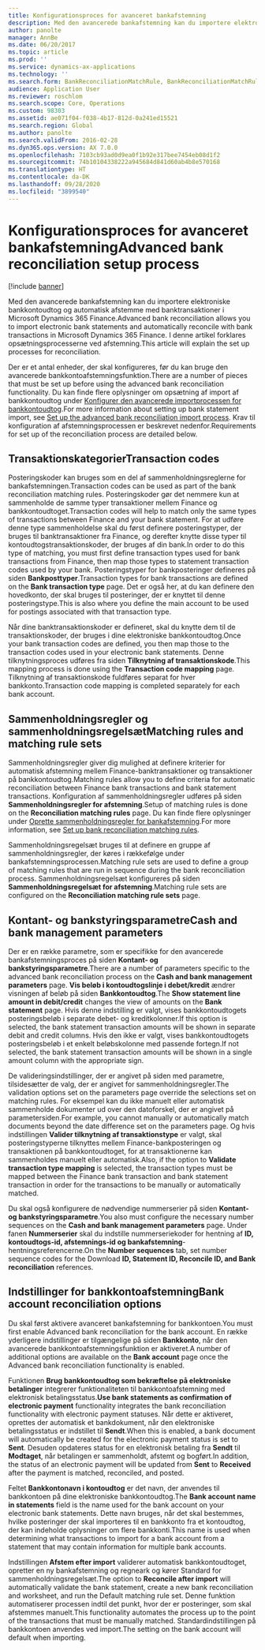 ```yaml
---
title: Konfigurationsproces for avanceret bankafstemning
description: Med den avancerede bankafstemning kan du importere elektroniske bankkontoudtog og automatisk afstemme med banktransaktioner i Microsoft Dynamics 365 Finance. I denne artikel forklares opsætningsprocesserne ved afstemning.
author: panolte
manager: AnnBe
ms.date: 06/20/2017
ms.topic: article
ms.prod: ''
ms.service: dynamics-ax-applications
ms.technology: ''
ms.search.form: BankReconciliationMatchRule, BankReconciliationMatchRuleSet
audience: Application User
ms.reviewer: roschlom
ms.search.scope: Core, Operations
ms.custom: 98303
ms.assetid: ae071f04-f038-4b17-812d-0a241ed15521
ms.search.region: Global
ms.author: panolte
ms.search.validFrom: 2016-02-28
ms.dyn365.ops.version: AX 7.0.0
ms.openlocfilehash: 7103cb93ad0d9ea0f1b92e317bee7454eb08d1f2
ms.sourcegitcommit: 74b10104338222a945684d841d60ab4b8e570168
ms.translationtype: HT
ms.contentlocale: da-DK
ms.lasthandoff: 09/28/2020
ms.locfileid: "3899540"
---
```

# <a name="advanced-bank-reconciliation-setup-process"></a><span data-ttu-id="983f0-104">Konfigurationsproces for avanceret bankafstemning</span><span class="sxs-lookup"><span data-stu-id="983f0-104">Advanced bank reconciliation setup process</span></span>

[!include [banner](../includes/banner.md)]

<span data-ttu-id="983f0-105">Med den avancerede bankafstemning kan du importere elektroniske bankkontoudtog og automatisk afstemme med banktransaktioner i Microsoft Dynamics 365 Finance.</span><span class="sxs-lookup"><span data-stu-id="983f0-105">Advanced bank reconciliation allows you to import electronic bank statements and automatically reconcile with bank transactions in Microsoft Dynamics 365 Finance.</span></span> <span data-ttu-id="983f0-106">I denne artikel forklares opsætningsprocesserne ved afstemning.</span><span class="sxs-lookup"><span data-stu-id="983f0-106">This article will explain the set up processes for reconciliation.</span></span>  

<span data-ttu-id="983f0-107">Der er et antal enheder, der skal konfigureres, før du kan bruge den avancerede bankkontoafstemningsfunktion.</span><span class="sxs-lookup"><span data-stu-id="983f0-107">There are a number of pieces that must be set up before using the advanced bank reconciliation functionality.</span></span> <span data-ttu-id="983f0-108">Du kan finde flere oplysninger om opsætning af import af bankkontoudtog under [Konfigurer den avancerede importprocessen for bankkontoudtog](set-up-advanced-bank-reconciliation-import-process.md).</span><span class="sxs-lookup"><span data-stu-id="983f0-108">For more information about setting up bank statement import, see [Set up the advanced bank reconciliation import process](set-up-advanced-bank-reconciliation-import-process.md).</span></span>  <span data-ttu-id="983f0-109">Krav til konfiguration af afstemningsprocessen er beskrevet nedenfor.</span><span class="sxs-lookup"><span data-stu-id="983f0-109">Requirements for set up of the reconciliation process are detailed below.</span></span>

## <a name="transaction-codes"></a><span data-ttu-id="983f0-110">Transaktionskategorier</span><span class="sxs-lookup"><span data-stu-id="983f0-110">Transaction codes</span></span>
<span data-ttu-id="983f0-111">Posteringskoder kan bruges som en del af sammenholdningsreglerne for bankafstemningen.</span><span class="sxs-lookup"><span data-stu-id="983f0-111">Transaction codes can be used as part of the bank reconciliation matching rules.</span></span> <span data-ttu-id="983f0-112">Posteringskoder gør det nemmere kun at sammenholde de samme typer transaktioner mellem Finance og bankkontoudtoget.</span><span class="sxs-lookup"><span data-stu-id="983f0-112">Transaction codes will help to match only the same types of transactions between Finance and your bank statement.</span></span> <span data-ttu-id="983f0-113">For at udføre denne type sammenholdelse skal du først definere posteringstyper, der bruges til banktransaktioner fra Finance, og derefter knytte disse typer til kontoudtogstransaktionskoder, der bruges af din bank.</span><span class="sxs-lookup"><span data-stu-id="983f0-113">In order to do this type of matching, you must first define transaction types used for bank transactions from Finance, then map those types to statement transaction codes used by your bank.</span></span> <span data-ttu-id="983f0-114">Posteringstyper for bankposteringer defineres på siden **Bankposttyper**.</span><span class="sxs-lookup"><span data-stu-id="983f0-114">Transaction types for bank transactions are defined on the **Bank transaction type** page.</span></span> <span data-ttu-id="983f0-115">Det er også her, at du kan definere den hovedkonto, der skal bruges til posteringer, der er knyttet til denne posteringstype.</span><span class="sxs-lookup"><span data-stu-id="983f0-115">This is also where you define the main account to be used for postings associated with that transaction type.</span></span> 

<span data-ttu-id="983f0-116">Når dine banktransaktionskoder er defineret, skal du knytte dem til de transaktionskoder, der bruges i dine elektroniske bankkontoudtog.</span><span class="sxs-lookup"><span data-stu-id="983f0-116">Once your bank transaction codes are defined, you then map those to the transaction codes used in your electronic bank statements.</span></span> <span data-ttu-id="983f0-117">Denne tilknytningsproces udføres fra siden **Tilknytning af transaktionskode**.</span><span class="sxs-lookup"><span data-stu-id="983f0-117">This mapping process is done using the **Transaction code mapping** page.</span></span> <span data-ttu-id="983f0-118">Tilknytning af transaktionskode fuldføres separat for hver bankkonto.</span><span class="sxs-lookup"><span data-stu-id="983f0-118">Transaction code mapping is completed separately for each bank account.</span></span>

## <a name="matching-rules-and-matching-rule-sets"></a><span data-ttu-id="983f0-119">Sammenholdningsregler og sammenholdningsregelsæt</span><span class="sxs-lookup"><span data-stu-id="983f0-119">Matching rules and matching rule sets</span></span>
<span data-ttu-id="983f0-120">Sammenholdningsregler giver dig mulighed at definere kriterier for automatisk afstemning mellem Finance-banktransaktioner og transaktioner på bankkontoudtog.</span><span class="sxs-lookup"><span data-stu-id="983f0-120">Matching rules allow you to define criteria for automatic reconciliation between Finance bank transactions and bank statement transactions.</span></span> <span data-ttu-id="983f0-121">Konfiguration af sammenholdningsregler udføres på siden **Sammenholdningsregler for afstemning**.</span><span class="sxs-lookup"><span data-stu-id="983f0-121">Setup of matching rules is done on the **Reconciliation matching rules** page.</span></span> <span data-ttu-id="983f0-122">Du kan finde flere oplysninger under [Oprette sammenholdningsregler for bankafstemning](set-up-bank-reconciliation-matching-rules.md).</span><span class="sxs-lookup"><span data-stu-id="983f0-122">For more information, see [Set up bank reconciliation matching rules](set-up-bank-reconciliation-matching-rules.md).</span></span> 

<span data-ttu-id="983f0-123">Sammenholdningsregelsæt bruges til at definere en gruppe af sammenholdningsregler, der køres i rækkefølge under bankafstemningsprocessen.</span><span class="sxs-lookup"><span data-stu-id="983f0-123">Matching rule sets are used to define a group of matching rules that are run in sequence during the bank reconciliation process.</span></span>  <span data-ttu-id="983f0-124">Sammenholdningsregelsæt konfigureres på siden **Sammenholdningsregelsæt for afstemning**.</span><span class="sxs-lookup"><span data-stu-id="983f0-124">Matching rule sets are configured on the **Reconciliation matching rule sets** page.</span></span>

## <a name="cash-and-bank-management-parameters"></a><span data-ttu-id="983f0-125">Kontant- og bankstyringsparametre</span><span class="sxs-lookup"><span data-stu-id="983f0-125">Cash and bank management parameters</span></span>
<span data-ttu-id="983f0-126">Der er en række parametre, som er specifikke for den avancerede bankafstemningsproces på siden **Kontant- og bankstyringsparametre**.</span><span class="sxs-lookup"><span data-stu-id="983f0-126">There are a number of parameters specific to the advanced bank reconciliation process on the **Cash and bank management parameters** page.</span></span>  <span data-ttu-id="983f0-127">**Vis beløb i kontoudtogslinje i debet/kredit** ændrer visningen af beløb på siden **Bankkontoudtog**.</span><span class="sxs-lookup"><span data-stu-id="983f0-127">The **Show statement line amount in debit/credit** changes the view of amounts on the **Bank statement** page.</span></span> <span data-ttu-id="983f0-128">Hvis denne indstilling er valgt, vises bankkontoudtogets posteringsbeløb i separate debet- og kreditkolonner.</span><span class="sxs-lookup"><span data-stu-id="983f0-128">If this option is selected, the bank statement transaction amounts will be shown in separate debit and credit columns.</span></span> <span data-ttu-id="983f0-129">Hvis den ikke er valgt, vises bankkontoudtogets posteringsbeløb i et enkelt beløbskolonne med passende fortegn.</span><span class="sxs-lookup"><span data-stu-id="983f0-129">If not selected, the bank statement transaction amounts will be shown in a single amount column with the appropriate sign.</span></span> 

<span data-ttu-id="983f0-130">De valideringsindstillinger, der er angivet på siden med parametre, tilsidesætter de valg, der er angivet for sammenholdningsregler.</span><span class="sxs-lookup"><span data-stu-id="983f0-130">The validation options set on the parameters page override the selections set on matching rules.</span></span> <span data-ttu-id="983f0-131">For eksempel kan du ikke manuelt eller automatisk sammenholde dokumenter ud over den datoforskel, der er angivet på parametersiden.</span><span class="sxs-lookup"><span data-stu-id="983f0-131">For example, you cannot manually or automatically match documents beyond the date difference set on the parameters page.</span></span> <span data-ttu-id="983f0-132">Og hvis indstillingen **Valider tilknytning af transaktionstype** er valgt, skal posteringstyperne tilknyttes mellem Finance-bankposteringen og transaktionen på bankkontoudtoget, for at transaktionerne kan sammenholdes manuelt eller automatisk.</span><span class="sxs-lookup"><span data-stu-id="983f0-132">Also, if the option to **Validate transaction type mapping** is selected, the transaction types must be mapped between the Finance bank transaction and bank statement transaction in order for the transactions to be manually or automatically matched.</span></span> 

<span data-ttu-id="983f0-133">Du skal også konfigurere de nødvendige nummerserier på siden **Kontant- og bankstyringsparametre**.</span><span class="sxs-lookup"><span data-stu-id="983f0-133">You also must configure the necessary number sequences on the **Cash and bank management parameters** page.</span></span>  <span data-ttu-id="983f0-134">Under fanen **Nummerserier** skal du indstille nummerseriekoder for hentning af **ID, kontoudtogs-id, afstemnings-id og bankafstemning**-hentningsreferencerne.</span><span class="sxs-lookup"><span data-stu-id="983f0-134">On the **Number sequences** tab, set number sequence codes for the Download **ID, Statement ID, Reconcile ID, and Bank reconciliation** references.</span></span>

## <a name="bank-account-reconciliation-options"></a><span data-ttu-id="983f0-135">Indstillinger for bankkontoafstemning</span><span class="sxs-lookup"><span data-stu-id="983f0-135">Bank account reconciliation options</span></span>
<span data-ttu-id="983f0-136">Du skal først aktivere avanceret bankafstemning for bankkontoen.</span><span class="sxs-lookup"><span data-stu-id="983f0-136">You must first enable Advanced bank reconciliation for the bank account.</span></span> <span data-ttu-id="983f0-137">En række yderligere indstillinger er tilgængelige på siden **Bankkonto**, når den avancerede bankkontoafstemningsfunktion er aktiveret.</span><span class="sxs-lookup"><span data-stu-id="983f0-137">A number of additional options are available on the **Bank account** page once the Advanced bank reconciliation functionality is enabled.</span></span> 

<span data-ttu-id="983f0-138">Funktionen **Brug bankkontoudtog som bekræftelse på elektroniske betalinger** integrerer funktionaliteten til bankkontoafstemning med elektronisk betalingsstatus.</span><span class="sxs-lookup"><span data-stu-id="983f0-138">**Use bank statements as confirmation of electronic payment** functionality integrates the bank reconciliation functionality with electronic payment statuses.</span></span> <span data-ttu-id="983f0-139">Når dette er aktiveret, oprettes der automatisk et bankdokument, når den elektroniske betalingsstatus er indstillet til **Sendt**.</span><span class="sxs-lookup"><span data-stu-id="983f0-139">When this is enabled, a bank document will automatically be created for the electronic payment status is set to **Sent**.</span></span> <span data-ttu-id="983f0-140">Desuden opdateres status for en elektronisk betaling fra **Sendt** til **Modtaget**, når betalingen er sammenholdt, afstemt og bogført.</span><span class="sxs-lookup"><span data-stu-id="983f0-140">In addition, the status of an electronic payment will be updated from **Sent** to **Received** after the payment is matched, reconciled, and posted.</span></span> 

<span data-ttu-id="983f0-141">Feltet **Bankkontonavn i kontoudtog** er det navn, der anvendes til bankkontoen på dine elektroniske bankkontoudtog.</span><span class="sxs-lookup"><span data-stu-id="983f0-141">The **Bank account name in statements** field is the name used for the bank account on your electronic bank statements.</span></span> <span data-ttu-id="983f0-142">Dette navn bruges, når det skal bestemmes, hvilke posteringer der skal importeres til en bankkonto fra et kontoudtog, der kan indeholde oplysninger om flere bankkonti.</span><span class="sxs-lookup"><span data-stu-id="983f0-142">This name is used when determining what transactions to import for a bank account from a statement that may contain information for multiple bank accounts.</span></span> 

<span data-ttu-id="983f0-143">Indstillingen **Afstem efter import** validerer automatisk bankkontoudtoget, opretter en ny bankafstemning og regneark og kører Standard for sammenholdningsregelsæt.</span><span class="sxs-lookup"><span data-stu-id="983f0-143">The option to **Reconcile after import** will automatically validate the bank statement, create a new bank reconciliation and worksheet, and run the Default matching rule set.</span></span> <span data-ttu-id="983f0-144">Denne funktion automatiserer processen indtil det punkt, hvor der er posteringer, som skal afstemmes manuelt.</span><span class="sxs-lookup"><span data-stu-id="983f0-144">This functionality automates the process up to the point of the transactions that must be manually matched.</span></span> <span data-ttu-id="983f0-145">Standardindstillingen på bankkontoen anvendes ved import.</span><span class="sxs-lookup"><span data-stu-id="983f0-145">The setting on the bank account will default when importing.</span></span>




